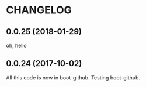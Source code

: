 # CHANGELOG

## 0.0.25 (2018-01-29)

oh, hello

## 0.0.24 (2017-10-02)

All this code is now in boot-github. Testing boot-github.


